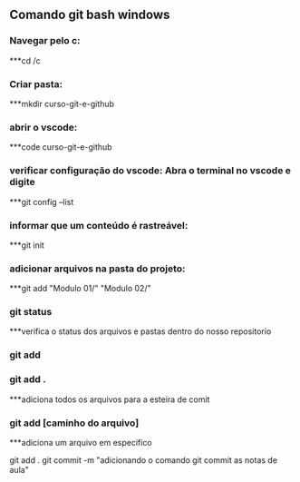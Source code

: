 ## Comando git bash windows

### Navegar pelo c:

\*\*\*cd /c

### Criar pasta:

\*\*\*mkdir curso-git-e-github

### abrir o vscode:

\*\*\*code curso-git-e-github

### verificar configuração do vscode: Abra o terminal no vscode e digite

\*\*\*git config –list

### informar que um conteúdo é rastreável:

\*\*\*git init

### adicionar arquivos na pasta do projeto:

\*\*\*git add "Modulo 01/" "Modulo 02/"

### git status

\*\*\*verifica o status dos arquivos e pastas dentro do nosso repositorio

### git add

### git add .

\*\*\*adiciona todos os arquivos para a esteira de comit

### git add [caminho do arquivo]

\*\*\*adiciona um arquivo em especifico

git add .
git commit -m "adicionando o comando git commit as notas de aula"
